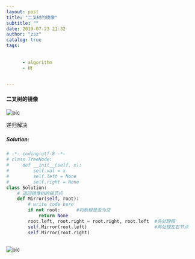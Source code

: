 ```yaml
---
layout: post
title: "二叉树的镜像"
subtitle: ""
date: 2019-07-23 21:32
author: "zsz"
catalog: true
tags: 
      
      
      - algorithm
      - 树
      

---
```







#### 二叉树的镜像

![pic](http://ww4.sinaimg.cn/large/006tNc79gy1g59yli31aoj30l20o6jsy.jpg)






递归解决



##### Solution:

```python
# -*- coding:utf-8 -*-
# class TreeNode:
#     def __init__(self, x):
#         self.val = x
#         self.left = None
#         self.right = None
class Solution:
    # 返回镜像树的根节点
    def Mirror(self, root):
        # write code here
        if not root:      #判断根是否为空
            return None
        root.left, root.right = root.right, root.left  #先处理根
        self.Mirror(root.left)                         #再处理左右节点
        self.Mirror(root.right)
                                     
```



![pic](http://ww1.sinaimg.cn/large/006tNc79gy1g59yjpirnej30qo0gqab0.jpg)




